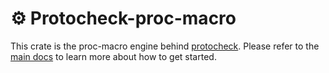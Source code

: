 # ⚙️ Protocheck-proc-macro

This crate is the proc-macro engine behind [protocheck](https://crates.io/crates/protocheck). Please refer to the [main docs](https://docs.rs/protocheck/0.1.5/protocheck/#-getting-started) to learn more about how to get started.
